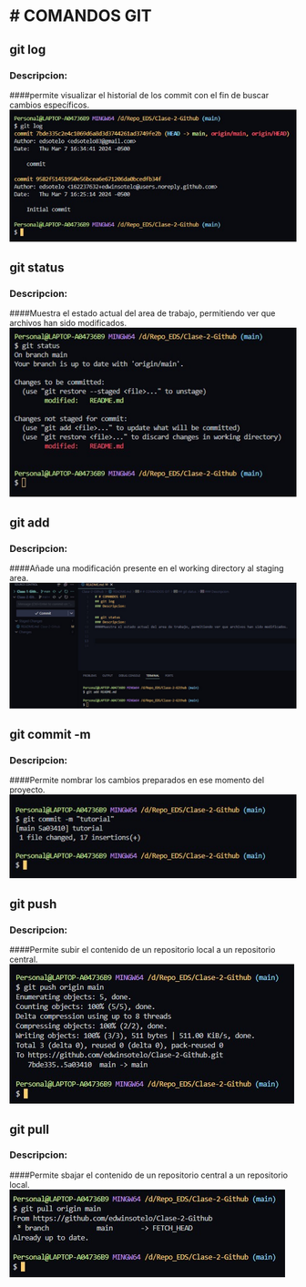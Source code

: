# # COMANDOS GIT

## git log
### Descripcion:
####permite visualizar el historial de los commit con el fin de buscar cambios específicos. 
 ![git_log](./images/git_log.jpg)

## git status
### Descripcion:
####Muestra el estado actual del area de trabajo, permitiendo ver que archivos han sido modificados.
![git_status](./images/git_status.jpg)
## git add
### Descripcion:
####Añade una modificación presente en el working directory al staging area.
![git_add](https://github.com/edwinsotelo/Clase-2-Github/blob/main/git_add.jpg)
## git commit -m
### Descripcion:
####Permite nombrar los cambios preparados en ese momento del proyecto.
![git_add](./images/git_commit.jpg)
## git push
### Descripcion:
####Permite subir el contenido de un repositorio local a un repositorio central.
![git_add](./images/git_push.jpg)

## git pull
### Descripcion:
####Permite sbajar el contenido de un repositorio central a un repositorio local.
![git_add](./images/git_pull.jpg)